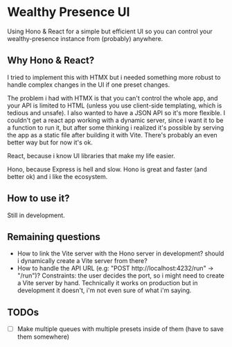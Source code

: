 # Wealthy Presence UI

Using Hono & React for a simple but efficient UI so you can
control your wealthy-presence instance from (probably) anywhere.

## Why Hono & React?

I tried to implement this with HTMX but i needed something more robust to handle complex changes in the UI
if one preset changes.

The problem i had with HTMX is that you can't control the whole app, and your API is limited to HTML (unless you use client-side
templating, which is tedious and unsafe). I also wanted to have a JSON API so it's more flexible. I couldn't get a react app working
with a dynamic server, since i want it to be a function to run it, but after some thinking i realized it's possible by serving the
app as a static file after building it with Vite. There's probably an even better way but for now it's ok.

React, because i know UI libraries that make my life easier.

Hono, because Express is hell and slow. Hono is great and faster (and better ok) and i like the ecosystem.

## How to use it?

Still in development.

## Remaining questions

- How to link the Vite server with the Hono server in development? should i dynamically create a Vite server from there?
- How to handle the API URL (e.g: "POST http://localhost:4232/run" -> "/run")? Constraints: the user decides the port, so i might need to create a Vite server by hand. Technically it works on production but in development it doesn't, i'm not even sure of what i'm saying.

## TODOs

- [ ] Make multiple queues with multiple presets inside of them (have to save them somewhere)
